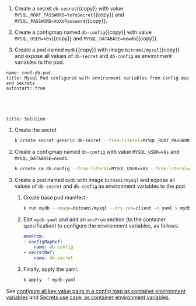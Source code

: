 
1. Create a secret ``db-secret``{{copy}} with value ``MYSQL_ROOT_PASSWORD=YoYoSecret``{{copy}} and ``MYSQL_PASSWORD=XoXoPassword``{{copy}}.

1. Create a configmap named ``db-config``{{copy}} with value ``MYSQL_USER=k8s``{{copy}} and ``MYSQL_DATABASE=newdb``{{copy}}.

1. Create a pod named ``mydb``{{copy}} with image ``bitnami/mysql``{{copy}} and expose all values of `db-secret` and `db-config` as environment variables to the pod.

```examiner:execute-test
name: conf-db-pod
title: Mysql Pod configured with environment variables from config map and secrets
autostart: true
```

<div style="margin-top: 5em;"></div>

```section:begin
title: Solution
```

1. Create the secret

    ```bash
    k create secret generic db-secret --from-literal=MYSQL_ROOT_PASSWORD=YoYoSecret --from-literal=MYSQL_PASSWORD=XoXoPassword
    ```

1. Create a configmap named `db-config` with value `MYSQL_USER=k8s` and `MYSQL_DATABASE=newdb`.

    ```bash
    k create cm db-config --from-literal=MYSQL_USER=k8s --from-literal=MYSQL_DATABASE=newdb
    ```

1. Create a pod named `mydb` with image `bitnami/mysql` and expose all values of `db-secret` and `db-config` as environment variables to the pod.

    1. Create base pod manifest:

        ```bash
        k run mydb --image=bitnami/mysql --dry-run=client -o yaml > mydb.yaml
        ```

    1. Edit `mydb.yaml` and add an `envFrom` section (to the container specification) to configure the environment variables, as follows:

        ```yaml
        envFrom:
        - configMapRef:
            name: db-config
        - secretRef:
            name: db-secret
        ```

    1. Finally, apply the yaml.

        ```bash
        k apply -f mydb.yaml
        ```

See [configure all key value pairs in a config map as container environment variables](https://kubernetes.io/docs/tasks/configure-pod-container/configure-pod-configmap/#configure-all-key-value-pairs-in-a-configmap-as-container-environment-variables) and [Secrets use case: as container environment variables](https://kubernetes.io/docs/concepts/configuration/secret/#use-cases).

```section:end
```

